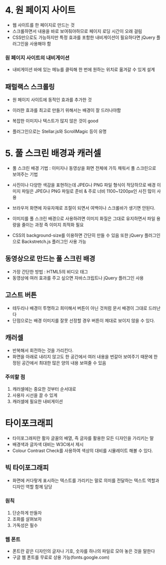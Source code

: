 # 4. 원 페이지 사이트

- 웹 사이트를 한 페이지로 만드는 것
- 스크롤하면서 내용을 바로 보여줘야하므로 페이지 로딩 시간이 오래 걸림
- CSS만으로도 가능하지만 특정 효과를 포함한 내비게이션이 필요하다면 jQuery 플러그인을 사용해야 함

### 원 페이지 사이트의 내비게이션

- 내비게이션 바에 있는 메뉴를 클릭해 한 번에 원하는 위치로 옮겨갈 수 있게 설계

## 패럴랙스 스크롤링

- 원 페이지 사이트에 동적인 효과를 추가한 것
- 이러한 효과를 최고로 만들기 위해서는 배경이 잘 드러나야함
- 복잡한 이미지나 텍스트가 많지 않은 것이 good

- 플러그인으로는 Stellar.js와 ScrollMagic 등이 유명

# 5. 풀 스크린 배경과 캐러셀

- 풀 스크린 배경 기법 : 이미지나 동영상을 화면 전체에 가득 채워서 풀 스크린으로 보여주는 기법

- 사진이나 다양한 색감을 표현하는데 JPEG나 PNG 파일 형식이 적당하므로 배경 이미지 파일은 JPEG나 PNG 파일로 준비 & 주로 너비 1100~1200px인 사진 많이 사용
- 브라우저 화면에 자유자재로 조절이 되면서 여백이나 스크롤바가 생기면 안된다.
- 이미지를 풀 스크린 배경으로 사용하려면 이미지 화질은 그대로 유지하면서 파일 용량을 줄이는 과정 즉 이미지 최적화 필요
- CSS의 background-size를 이용하면 간단히 만들 수 있음 또한 jQuery 플러그인으로 Backstretch.js 플러그인 사용 가능

## 동영상으로 만드는 풀 스크린 배경

- 가장 간단한 방법 : HTML5의 비디오 태그
- 동영상에 여러 효과를 주고 싶으면 자바스크립트나 jQuery 플러그인 사용

## 고스트 버튼

- 테두리나 배경이 투명하고 희미해서 버튼이 아닌 것처럼 문서 배경이 그대로 드러난다
- 단점으로는 배경 이미지를 잘못 선정할 경우 버튼이 제대로 보이지 않을 수 있다.

## 캐러셀

- 반복해서 회전하는 것을 가리킨다.
- 화면을 아래로 내리지 않고도 한 공간에서 여러 내용을 번갈아 보여주기 때문에 한정된 공간에서 최대한 많은 양의 내용 보여줄 수 있음

### 주의할 점

1. 캐러셀에는 중요한 것부터 순서대로
2. 사용자 시선을 끌 수 있게
3. 캐러셀에 필요한 내비게이션

# 타이포크래피

- 타이포그래피란 활자 글꼴의 배열, 즉 글자를 활용한 모든 디자인을 가리키는 말
- 배경색과 글자색 대비는 W3C에서 제시
- Colour Contrast Check를 사용하여 색상의 대비를 시뮬레이트 해볼 수 있다.

## 빅 타이포그래피

- 화면에 커다랗게 표시하는 텍스트를 가리키는 말로 의미를 전달하는 텍스트 역할과 디자인 역할 함께 담당

### 원칙

1. 단순하게 만들자
2. 조화를 살펴보자
3. 가독성은 필수

### 웹 폰트

- 폰트란 같은 디자인의 글자나 기호, 숫자를 하나의 파일로 모아 놓은 것을 말한다
- 구글 웹 폰트를 무료로 상용 가능(fonts.google.com)

